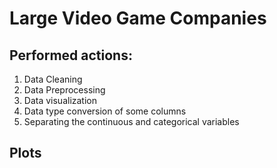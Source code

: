 # Large Video Game Companies

## Performed actions:
1. Data Cleaning
2. Data Preprocessing
3. Data visualization
4. Data type conversion of some columns
5. Separating the continuous and categorical variables

## Plots








